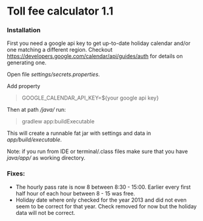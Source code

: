 # Toll fee calculator 1.1

### Installation

First you need a google api key to get up-to-date holiday calendar and/or one matching a different region.
Checkout https://developers.google.com/calendar/api/guides/auth for details on generating one.

Open file _settings/secrets.properties_.

Add property

> GOOGLE_CALENDAR_API_KEY=${your google api key}

Then at path _/java/_ run:

> gradlew app:buildExecutable

This will create a runnable fat jar with settings and data in _app/build/executable_.

Note: if you run from IDE or terminal/.class files make sure that you have _java/app/_ as working directory.

### Fixes:

- The hourly pass rate is now 8 between 8:30 - 15:00. Earlier every first half hour of each hour between 8 -
  15 was free.
- Holiday date where only checked for the year 2013 and did not even seem to be correct for that year. Check
  removed for now but the holiday data will not be correct.